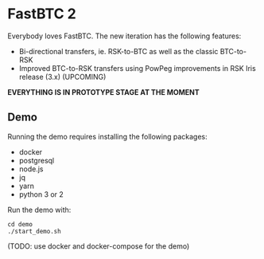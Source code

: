 FastBTC 2
=========

Everybody loves FastBTC. The new iteration has the following features:

- Bi-directional transfers, ie. RSK-to-BTC as well as the classic BTC-to-RSK
- Improved BTC-to-RSK transfers using PowPeg improvements in RSK Iris release (3.x) (UPCOMING)

**EVERYTHING IS IN PROTOTYPE STAGE AT THE MOMENT**

Demo
----

Running the demo requires installing the following packages:
- docker
- postgresql
- node.js
- jq
- yarn
- python 3 or 2

Run the demo with:

```
cd demo
./start_demo.sh
```

(TODO: use docker and docker-compose for the demo)
